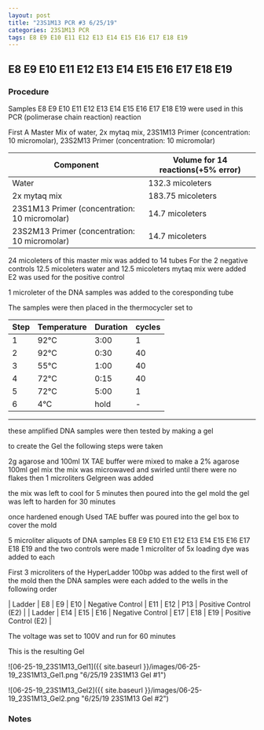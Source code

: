```yaml
---
layout: post
title: "23S1M13 PCR #3 6/25/19"
categories: 23S1M13 PCR
tags: E8 E9 E10 E11 E12 E13 E14 E15 E16 E17 E18 E19
---
```


##  E8 E9 E10 E11 E12 E13 E14 E15 E16 E17 E18 E19

### Procedure

Samples E8 E9 E10 E11 E12 E13 E14 E15 E16 E17 E18 E19 were used in this PCR (polimerase chain reaction) reaction 

First A Master Mix of water, 2x mytaq mix, 23S1M13 Primer (concentration: 10 micromolar), 23S2M13 Primer (concentration: 10 micromolar)


|Component| Volume for 14 reactions(+5% error)|
|---------|---------------------------|
|Water| 132.3 micoleters|
|2x mytaq mix| 183.75 micoleters|
|23S1M13 Primer (concentration: 10 micromolar)| 14.7 micoleters|
|23S2M13 Primer (concentration: 10 micromolar)| 14.7 micoleters|

24 micoleters of this master mix was added to 14 tubes 
For the 2 negative controls 12.5 micoleters water and 12.5 micoleters mytaq mix were added
E2 was used for the positive control

1 microleter of the DNA samples was added to the coresponding tube

The samples were then placed in the thermocycler set to 

|Step|Temperature|Duration|cycles|
|----|-------|--------|-------|
|1|92°C|3:00|1|
|2|92°C|0:30|40|
|3|55°C|1:00|40|
|4|72°C|0:15|40|
|5|72°C|5:00|1|
|6|4°C|hold|-|

___________

these amplified DNA samples were then tested by making a gel

to create the Gel the following steps were taken 

2g agarose and 100ml 1X TAE buffer were mixed to make a 2% agarose 100ml gel mix 
the mix was microwaved and swirled until there were no flakes 
then 1 microliters Gelgreen was added

the mix was left to cool for 5 minutes then poured into the gel mold
the gel was left to harden for 30 minutes 

once hardened enough Used TAE buffer was poured into the gel box to cover the mold

5 microliter aliquots of DNA samples  E8 E9 E10 E11 E12 E13 E14 E15 E16 E17 E18 E19 and the two controls were made 
1 microliter of 5x loading dye was added to each

First 3 microliters of the HyperLadder 100bp was added to the first well of the mold 
then the DNA samples were each added to the wells in the following order 

| Ladder | E8 | E9 | E10 | Negative Control | E11 | E12 | P13 | Positive Control (E2) |
| Ladder | E14 | E15 | E16 | Negative Control | E17 | E18 | E19 | Positive Control (E2) |

The voltage was set to 100V and run for 60 minutes


This is the resulting Gel

![06-25-19_23S1M13_Gel1]({{ site.baseurl }}/images/06-25-19_23S1M13_Gel1.png "6/25/19 23S1M13 Gel #1")

![06-25-19_23S1M13_Gel2]({{ site.baseurl }}/images/06-25-19_23S1M13_Gel2.png "6/25/19 23S1M13 Gel #2")


### Notes

